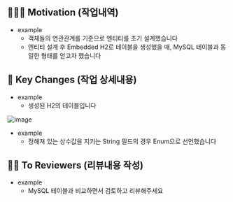 
## 👩🏻‍🏫 Motivation (작업내역)
* example
  * 객체들의 연관관계를 기준으로 엔티티를 초기 설계했습니다
  * 엔티티 설계 후 Embedded H2로 테이블을 생성했을 때, MySQL 테이블과 동일한 형태를 얻고자 했습니다


## 🔑 Key Changes (작업 상세내용)
* example
  * 생성된 H2의 테이블입니다

![image](https://user-images.githubusercontent.com/110509654/216828670-8460a3bd-5b7c-466f-ad3a-e53787afc26a.png)
* example
  * 정해져 있는 상수값을 지키는 String 필드의 경우 Enum으로 선언했습니다


## 🙏🏻 To Reviewers (리뷰내용 작성)
* example
  * MySQL 테이블과 비교하면서 검토하고 리뷰해주세요

